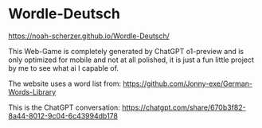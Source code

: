 # Wordle-Deutsch
https://noah-scherzer.github.io/Wordle-Deutsch/

This Web-Game is completely generated by ChatGPT o1-preview and is only optimized for mobile and not at all polished, it is just a fun little project by me to see what ai I capable of.

The website uses a word list from: https://github.com/Jonny-exe/German-Words-Library

This is the ChatGPT conversation:
https://chatgpt.com/share/670b3f82-8a44-8012-9c04-6c43994db178
